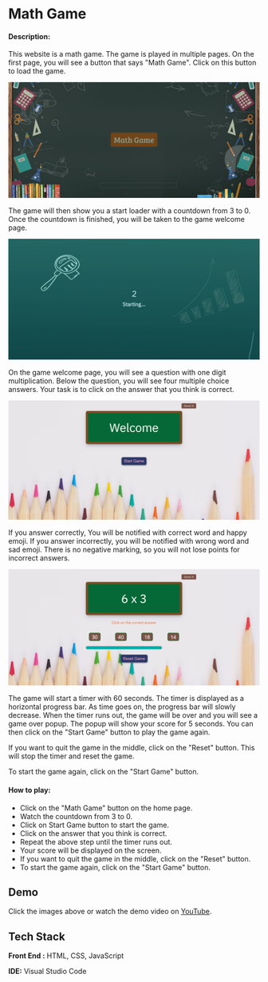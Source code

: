 
# Math Game

#### Description:

This website is a math game. The game is played in multiple pages. On the first page, you will see a button that says "Math Game". Click on this button to load the game.

![screenshot](screencast/Math%20Game.png)

The game will then show you a start loader with a countdown from 3 to 0. Once the countdown is finished, you will be taken to the game welcome page.

![screenshot](screencast/MathGame%20(2).png)

On the game welcome page, you will see a question with one digit multiplication. Below the question, you will see four multiple choice answers. Your task is to click on the answer that you think is correct.

![screenshot](screencast/MathGame%20%20(3).png)

If you answer correctly, You will be notified with correct word and happy emoji. If you answer incorrectly, you will be notified with wrong word and sad emoji. There is no negative marking, so you will not lose points for incorrect answers.

![screenshot](screencast/Math%20Game%20(4).png)

The game will start a timer with 60 seconds. The timer is displayed as a horizontal progress bar. As time goes on, the progress bar will slowly decrease. When the timer runs out, 
the game will be over and you will see a game over popup. The popup will show your score for 5 seconds. You can then click on the "Start Game" button to play the game again.

If you want to quit the game in the middle, click on the "Reset" button. This will stop the timer and reset the game.

To start the game again, click on the "Start Game" button.

#### How to play:
    
  - Click on the "Math Game" button on the home page.
  - Watch the countdown from 3 to 0.
  - Click on Start Game button to start the game.
  - Click on the answer that you think is correct.
  - Repeat the above step until the timer runs out.
  - Your score will be displayed on the screen.
  - If you want to quit the game in the middle, click on the "Reset" button.
  - To start the game again, click on the "Start Game" button.





## Demo

Click the images above or watch the demo video on [YouTube](https://youtu.be/Hbsdw13MHSg).


## Tech Stack

**Front End :** HTML, CSS, JavaScript

**IDE:** Visual Studio Code



